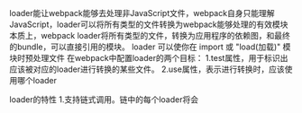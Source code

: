 loader能让webpack能够去处理非JavaScript文件，webpack自身只能理解JavaScript，loader可以将所有类型的文件转换为webpack能够处理的有效模块
本质上，webpack loader将所有类型的文件，转换为应用程序的依赖图，和最终的bundle，可以直接引用的模块。
loader 可以使你在 import 或 "load(加载)" 模块时预处理文件
在webpack中配置loader的两个目标：
1.test属性，用于标识出应该被对应的loader进行转换的某些文件。
2.use属性，表示进行转换时，应该使用哪个loader


loader的特性
1.支持链式调用。链中的每个loader将会